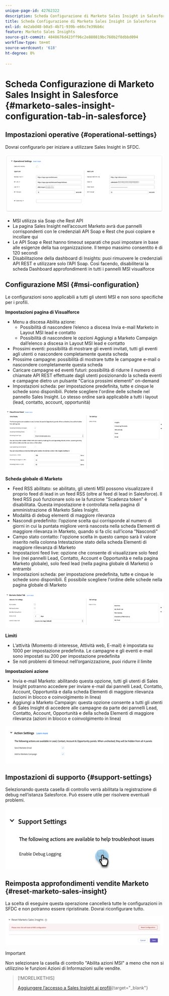 ```yaml
---
unique-page-id: 42762322
description: Scheda Configurazione di Marketo Sales Insight in Salesforce - Documentazione Marketo - Documentazione del prodotto
title: Scheda Configurazione di Marketo Sales Insight in Salesforce
exl-id: 4e2abd48-b0a5-4b71-939b-e66c7e39bb6c
feature: Marketo Sales Insights
source-git-commit: 4848676d423ff96c2e880819bc760b2f8dbbd094
workflow-type: tm+mt
source-wordcount: '618'
ht-degree: 0%

---
```


# Scheda Configurazione di Marketo Sales Insight in Salesforce {#marketo-sales-insight-configuration-tab-in-salesforce}

## Impostazioni operative {#operational-settings}

Dovrai configurarlo per iniziare a utilizzare Sales Insight in SFDC.

![](assets/marketo-sales-insight-configuration-tab-in-salesforce-1.png)

* MSI utilizza sia Soap che Rest API
* La pagina Sales Insight nell’account Marketo avrà due pannelli corrispondenti con le credenziali API Soap e Rest che puoi copiare e incollare qui
* Le API Soap e Rest hanno timeout separati che puoi impostare in base alle esigenze della tua organizzazione. Il tempo massimo consentito è di 120 secondi
* Disabilitazione della dashboard di Insights: puoi rimuovere le credenziali API REST e utilizzare solo l’API Soap. Così facendo, disabiliterai la scheda Dashboard approfondimenti in tutti i pannelli MSI visualforce

## Configurazione MSI {#msi-configuration}

Le configurazioni sono applicabili a tutti gli utenti MSI e non sono specifiche per i profili.

**Impostazioni pagina di Visualforce**

* Menu a discesa Abilita azione:
   * Possibilità di nascondere l’elenco a discesa Invia e-mail Marketo in Layout MSI lead e contatto
   * Possibilità di nascondere le opzioni Aggiungi a Marketo Campaign dall’elenco a discesa in Layout MSI lead e contatto
* Prossimi eventi: possibilità di mostrare gli eventi invitati, tutti gli eventi agli utenti o nascondere completamente questa scheda
* Prossime campagne: possibilità di mostrare tutte le campagne e-mail o nascondere completamente questa scheda
* Caricare campagne ed eventi futuri: possibilità di ridurre il numero di chiamate API REST effettuate dagli utenti posizionando la scheda eventi e campagne dietro un pulsante &quot;Carica prossimi elementi&quot; on-demand
* Impostazioni scheda: per impostazione predefinita, tutte e cinque le schede sono disponibili. Potete scegliere l&#39;ordine delle schede nel pannello Sales Insight. Lo stesso ordine sarà applicabile a tutti i layout (lead, contatto, account, opportunità)

![](assets/marketo-sales-insight-configuration-tab-in-salesforce-2.png)

**Scheda globale di Marketo**

* Feed RSS abilitato: se abilitato, gli utenti MSI possono visualizzare il proprio feed di lead in un feed RSS (oltre al feed di lead in Salesforce). Il feed RSS può funzionare solo se la funzione &quot;Scadenza token&quot; è disabilitata. Questa impostazione è controllata nella pagina di amministrazione di Marketo Sales Insight.
* Modalità di debug elementi di maggiore rilevanza
* Nascondi predefinito: l’opzione scelta qui corrisponde al numero di giorni in cui la puntata migliore verrà nascosta nella scheda Elementi di maggiore rilevanza in Marketo, quando si fa clic sull’icona &quot;Nascondi&quot;
* Campo stato contatto: l&#39;opzione scelta in questo campo sarà il valore inserito nella colonna Intestazione stato della scheda Elementi di maggiore rilevanza di Marketo
* Impostazioni feed live: opzione che consente di visualizzare solo feed live (nei pannelli Lead, Contatto, Account e Opportunità e nella pagina Marketo globale), solo feed lead (nella pagina globale di Marketo) o entrambi
* Impostazioni scheda: per impostazione predefinita, tutte e cinque le schede sono disponibili. È possibile scegliere l&#39;ordine delle schede nella pagina globale di Marketo

![](assets/marketo-sales-insight-configuration-tab-in-salesforce-3.png)

**Limiti**

* L’attività (Momento di interesse, Attività web, E-mail) è impostata su 1000 per impostazione predefinita. Le campagne e gli eventi e-mail sono impostati su 200 per impostazione predefinita
* Se noti problemi di timeout nell’organizzazione, puoi ridurre il limite

**Impostazioni azione**

* Invia e-mail Marketo: abilitando questa opzione, tutti gli utenti di Sales Insight potranno accedere per inviare e-mail dai pannelli Lead, Contatto, Account, Opportunità e dalla scheda Elementi di maggiore rilevanza (azioni in blocco e coinvolgimento in linea)
* Aggiungi a Marketo Campaign: questa opzione consente a tutti gli utenti di Sales Insight di accedere alle campagne da parte dei pannelli Lead, Contatto, Account, Opportunità e della scheda Elementi di maggiore rilevanza (azioni in blocco e coinvolgimento in linea)

![](assets/marketo-sales-insight-configuration-tab-in-salesforce-4.png)

## Impostazioni di supporto {#support-settings}

Selezionando questa casella di controllo verrà abilitata la registrazione di debug nell’istanza Salesforce. Può essere utile per risolvere eventuali problemi.

![](assets/marketo-sales-insight-configuration-tab-in-salesforce-5.png)

## Reimposta approfondimenti vendite Marketo {#reset-marketo-sales-insight}

La scelta di eseguire questa operazione cancellerà tutte le configurazioni in SFDC e non potranno essere ripristinate. Dovrai riconfigurare tutto.

![](assets/marketo-sales-insight-configuration-tab-in-salesforce-6.png)

>[!IMPORTANT]
>
>Non selezionare la casella di controllo &quot;Abilita azioni MSI&quot; a meno che non si utilizzino le funzioni Azioni di Informazioni sulle vendite.

>[!MORELIKETHIS]
>
>[Aggiungere l’accesso a Sales Insight ai profili](/help/marketo/product-docs/marketo-sales-insight/msi-for-salesforce/configuration/add-sales-insight-access-to-profiles.md){target="_blank"}
